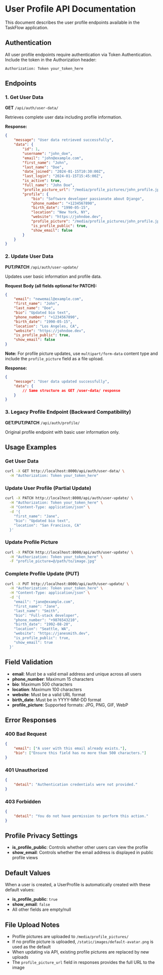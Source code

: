 # User Profile API Documentation

This document describes the user profile endpoints available in the TaskFlow application.

## Authentication

All user profile endpoints require authentication via Token Authentication. Include the token in the Authorization header:

```
Authorization: Token your_token_here
```

## Endpoints

### 1. Get User Data
**GET** `/api/auth/user-data/`

Retrieves complete user data including profile information.

**Response:**
```json
{
    "message": "User data retrieved successfully",
    "data": {
        "id": 1,
        "username": "john_doe",
        "email": "john@example.com",
        "first_name": "John",
        "last_name": "Doe",
        "date_joined": "2024-01-15T10:30:00Z",
        "last_login": "2024-01-15T15:45:00Z",
        "is_active": true,
        "full_name": "John Doe",
        "profile_picture_url": "/media/profile_pictures/john_profile.jpg",
        "profile": {
            "bio": "Software developer passionate about Django",
            "phone_number": "+1234567890",
            "birth_date": "1990-05-15",
            "location": "New York, NY",
            "website": "https://johndoe.dev",
            "profile_picture": "/media/profile_pictures/john_profile.jpg",
            "is_profile_public": true,
            "show_email": false
        }
    }
}
```

### 2. Update User Data
**PUT/PATCH** `/api/auth/user-update/`

Updates user basic information and profile data.

**Request Body (all fields optional for PATCH):**
```json
{
    "email": "newemail@example.com",
    "first_name": "John",
    "last_name": "Doe",
    "bio": "Updated bio text",
    "phone_number": "+1234567890",
    "birth_date": "1990-05-15",
    "location": "Los Angeles, CA",
    "website": "https://johndoe.dev",
    "is_profile_public": true,
    "show_email": false
}
```

**Note:** For profile picture updates, use `multipart/form-data` content type and include the `profile_picture` field as a file upload.

**Response:**
```json
{
    "message": "User data updated successfully",
    "data": {
        // Same structure as GET /user-data/ response
    }
}
```

### 3. Legacy Profile Endpoint (Backward Compatibility)
**GET/PUT/PATCH** `/api/auth/profile/`

Original profile endpoint with basic user information only.

## Usage Examples

### Get User Data
```bash
curl -X GET http://localhost:8000/api/auth/user-data/ \
  -H "Authorization: Token your_token_here"
```

### Update User Profile (Partial Update)
```bash
curl -X PATCH http://localhost:8000/api/auth/user-update/ \
  -H "Authorization: Token your_token_here" \
  -H "Content-Type: application/json" \
  -d '{
    "first_name": "Jane",
    "bio": "Updated bio text",
    "location": "San Francisco, CA"
  }'
```

### Update Profile Picture
```bash
curl -X PATCH http://localhost:8000/api/auth/user-update/ \
  -H "Authorization: Token your_token_here" \
  -F "profile_picture=@/path/to/image.jpg"
```

### Complete Profile Update (PUT)
```bash
curl -X PUT http://localhost:8000/api/auth/user-update/ \
  -H "Authorization: Token your_token_here" \
  -H "Content-Type: application/json" \
  -d '{
    "email": "jane@example.com",
    "first_name": "Jane",
    "last_name": "Smith",
    "bio": "Full-stack developer",
    "phone_number": "+9876543210",
    "birth_date": "1992-08-20",
    "location": "Seattle, WA",
    "website": "https://janesmith.dev",
    "is_profile_public": true,
    "show_email": true
  }'
```

## Field Validation

- **email**: Must be a valid email address and unique across all users
- **phone_number**: Maximum 15 characters
- **bio**: Maximum 500 characters
- **location**: Maximum 100 characters
- **website**: Must be a valid URL format
- **birth_date**: Must be in YYYY-MM-DD format
- **profile_picture**: Supported formats: JPG, PNG, GIF, WebP

## Error Responses

### 400 Bad Request
```json
{
    "email": ["A user with this email already exists."],
    "bio": ["Ensure this field has no more than 500 characters."]
}
```

### 401 Unauthorized
```json
{
    "detail": "Authentication credentials were not provided."
}
```

### 403 Forbidden
```json
{
    "detail": "You do not have permission to perform this action."
}
```

## Profile Privacy Settings

- **is_profile_public**: Controls whether other users can view the profile
- **show_email**: Controls whether the email address is displayed in public profile views

## Default Values

When a user is created, a UserProfile is automatically created with these default values:
- **is_profile_public**: `true`
- **show_email**: `false`
- All other fields are empty/null

## File Upload Notes

- Profile pictures are uploaded to `/media/profile_pictures/`
- If no profile picture is uploaded, `/static/images/default-avatar.png` is used as the default
- When updating via API, existing profile pictures are replaced by new uploads
- The `profile_picture_url` field in responses provides the full URL to the image

